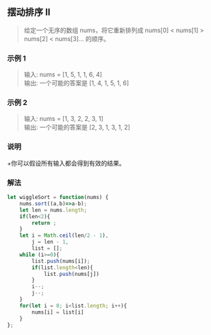 
##  摆动排序 II
> 给定一个无序的数组 nums，将它重新排列成 nums[0] < nums[1] > nums[2] < nums[3]... 的顺序。

### 示例 1
> 输入: nums = [1, 5, 1, 1, 6, 4]     
> 输出: 一个可能的答案是 [1, 4, 1, 5, 1, 6]       

### 示例 2
> 输入: nums = [1, 3, 2, 2, 3, 1]         
> 输出: 一个可能的答案是 [2, 3, 1, 3, 1, 2]           

### 说明
+你可以假设所有输入都会得到有效的结果。

### 解法
```javascript 1.8
let wiggleSort = function(nums) {
    nums.sort((a,b)=>a-b);
    let len = nums.length;
    if(len<2){
        return ;
    }
    let i = Math.ceil(len/2 - 1),
        j = len - 1,
        list = [];
    while (i>=0){
        list.push(nums[i]);
        if(list.length<len){
            list.push(nums[j])
        }
        i--;
        j--;
    }
    for(let i = 0; i<list.length; i++){
        nums[i] = list[i]
    }
};
```